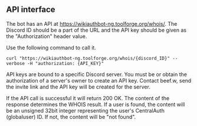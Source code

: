 ## API interface

The bot has an API at https://wikiauthbot-ng.toolforge.org/whois/. The Discord ID should be a part of the URL and the
API key should be given as the "Authorization" header value.

Use the following command to call it. 

```
curl "https://wikiauthbot-ng.toolforge.org/whois/{discord_ID}" --verbose -H "authorization: {API_KEY}"
```

API keys are bound to a specific Discord server. You must be or obtain the authorization of a server's owner to create
an API key. Contact beef.w, send the invite link and the API key will be created for the server.

If the API call is successful it will return 200 OK. The content of the response determines the WHOIS result. If a user is found,
the content will be an unsigned 32bit integer representing the user's CentralAuth (globaluser) ID. If not, the content will be
"not found".
